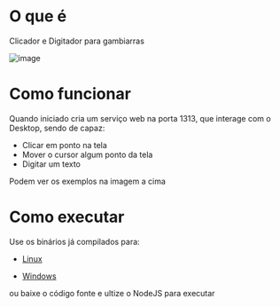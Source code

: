 # O que é
Clicador e Digitador para gambiarras

![image](https://user-images.githubusercontent.com/8255563/153003480-b93d4d62-814e-4ba5-ab3e-771ef100c9f6.png)

# Como funcionar
Quando iniciado cria um serviço web na porta 1313, que interage com o Desktop, sendo de capaz:
* Clicar em ponto na tela
* Mover o cursor algum ponto da tela
* Digitar um texto

Podem ver os exemplos na imagem a cima


# Como executar
Use os binários já compilados para:

* [Linux](https://github.com/ronaldoaf/click_type/releases/download/1.0.0/click_type-linux)

* [Windows](https://github.com/ronaldoaf/click_type/releases/download/1.0.0/click_type-win.exe)

ou baixe o código fonte e ultize o NodeJS para executar


